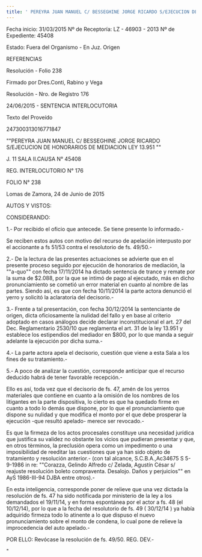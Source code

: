 ```yaml
---
title: ' PEREYRA JUAN MANUEL C/ BESSEGHINE JORGE RICARDO S/EJECUCION DE HONORARIOS DE MEDIACION LEY 13.951'
---
```

Fecha inicio:  31/03/2015	Nº de Receptoría:  LZ - 46903 - 2013	Nº de Expediente:  45408

Estado:  Fuera del Organismo - En Juz. Origen	  	  

REFERENCIAS

Resolución - Folio   238

Firmado por  Dres.Conti, Rabino y Vega

Resolución - Nro. de Registro   176

24/06/2015 - SENTENCIA INTERLOCUTORIA

Texto del Proveído

247300313016771847



""PEREYRA JUAN MANUEL C/ BESSEGHINE JORGE RICARDO S/EJECUCION DE HONORARIOS DE MEDIACION LEY 13.951 ""

J. 11 SALA II.CAUSA N° 45408

REG. INTERLOCUTORIO N° 176

FOLIO N° 238

 

 Lomas de Zamora, 24 de Junio de 2015

 

AUTOS Y VISTOS:

 

CONSIDERANDO:

 

1.- Por recibido el oficio que antecede. Se tiene presente lo informado.-

Se reciben estos autos con motivo del recurso de apelación interpusto por el accionante a fs 51/53 contra el resolutorio de fs. 49/50.-

2.- De la lectura de las presentes actuaciones se advierte que en el presente proceso seguido por ejecución de honorarios de mediación, la ""a-quo"" con fecha 17/11/2014 ha dictado sentencia de trance y remate por la suma de $2.088, por la que se intimó de pago al ejecutado, más en dicho pronunciamiento se cometió un error material en cuanto al nombre de las partes. Siendo así, es que con fecha 10/11/2014 la parte actora denunció el yerro y solicitó la aclaratoria del decisorio.-

3.- Frente a tal presentación, con fecha 30/12/2014 la sentenciante de origen, dicta oficiosamente la nulidad del fallo y en base al criterio adoptado en casos análogos decide declarar inconstitucional el art. 27 del Dec. Reglamentario 2530/10 que reglamenta el art. 31 de la ley 13.951 y establece los estipendios del mediador en $800, por lo que manda a seguir adelante la ejecución por dicha suma.-

4.- La parte actora apela el decisorio, cuestión que viene a esta Sala a los fines de su tratamiento.-

5.- A poco de analizar la cuestión, corresponde anticipar que el recurso deducido habrá de tener favorable recepción.-

Ello es así, toda vez que el decisorio de fs. 47, amén de los yerros materiales que contiene en cuanto a la omisión de los nombres de los litigantes en la parte dispositiva, lo cierto es que ha quedado firme en cuanto a todo lo demás que dispone, por lo que el pronunciamiento que dispone su nulidad y que modifica el monto por el que debe prosperar la ejecución -que resultó apelado- merece ser revocado.-

Es que la firmeza de los actos procesales constituye una necesidad jurídica que justifica su validez no obstante los vicios que pudieran presentar y que, en otros tèrminos, la preclusión opera como un impedimento o una imposibilidad de reeditar las cuestiones que ya han sido objeto de tratamiento y resolución anterior.- (con tal alcance, S.C.B.A.,Ac34675 S 5-9-1986 in re: ""Corazza, Gelindo Alfredo c/ Zelada, Agustín César s/ reajuste resolución boleto compraventa. Desalojo. Daños y perjuicios"" en AyS 1986-III-94 DJBA entre otros).-

En esta inteligencia, corresponde poner de relieve que una vez dictada la resolución de fs. 47 ha sido notificada por ministerio de la ley a los demandados el 19/11/14, y en forma espontánea por el actor a fs. 48 (el 10/12/14), por lo que a la fecha del resolutorio de fs. 49 ( 30/12/14 ) ya había adquirido firmeza todo lo atinente a lo que dispuso el nuevo pronunciamiento sobre el monto de condena, lo cual pone de relieve la improcedencia del auto apelado.-

POR ELLO: Revócase la resolución de fs. 49/50. REG. DEV.-

  		

"

